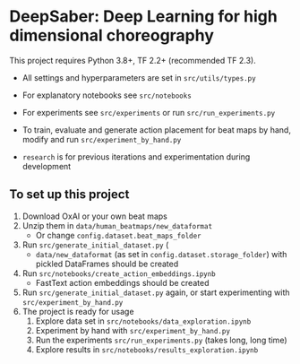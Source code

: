 # DeepSaber: Deep Learning for high dimensional choreography

This project requires Python 3.8+, TF 2.2+ (recommended TF 2.3).

- All settings and hyperparameters are set in `src/utils/types.py`
- For explanatory notebooks see `src/notebooks`
- For experiments see `src/experiments` or run `src/run_experiments.py`
- To train, evaluate and generate action placement for beat maps by hand, modify and run `src/experiment_by_hand.py`

- `research` is for previous iterations and experimentation during development  

## To set up this project
1. Download OxAI or your own beat maps
2. Unzip them in `data/human_beatmaps/new_dataformat` 
    - Or change `config.dataset.beat_maps_folder`
3. Run `src/generate_initial_dataset.py` (
    - `data/new_dataformat` (as set in `config.dataset.storage_folder`) with pickled DataFrames should be created
4. Run `src/notebooks/create_action_embeddings.ipynb`
    - FastText action embeddings should be created
5. Run `src/generate_initial_dataset.py` again, or start experimenting with `src/experiment_by_hand.py`
6. The project is ready for usage
    1. Explore data set in `src/notebooks/data_exploration.ipynb`
    2. Experiment by hand with `src/experiment_by_hand.py`
    3. Run the experiments `src/run_experiments.py` (takes long, long time)
    4. Explore results in `src/notebooks/results_exploration.ipynb` 